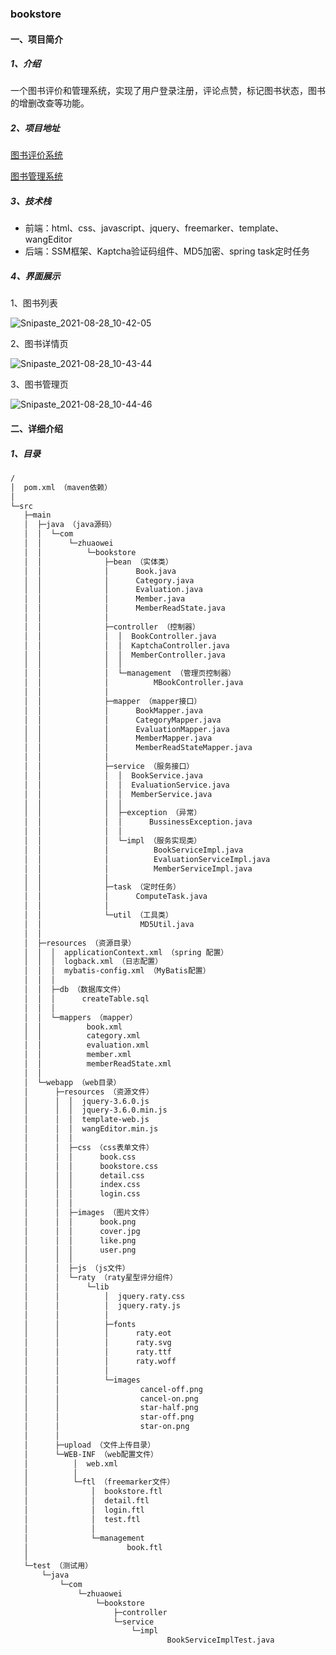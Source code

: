 ### bookstore

#### 一、项目简介

##### 1、介绍

一个图书评价和管理系统，实现了用户登录注册，评论点赞，标记图书状态，图书的增删改查等功能。

##### 2、项目地址

[图书评价系统](http://47.98.214.74:8080/)

[图书管理系统](http://47.98.214.74:8080/management/book/index.html)

##### 3、技术栈

-   前端：html、css、javascript、jquery、freemarker、template、wangEditor
-   后端：SSM框架、Kaptcha验证码组件、MD5加密、spring task定时任务

##### 4、界面展示

1、图书列表

![Snipaste_2021-08-28_10-42-05](https://user-images.githubusercontent.com/59002435/131204726-9331990c-fdcd-41a1-a577-a29287e905c7.png)

2、图书详情页

![Snipaste_2021-08-28_10-43-44](https://user-images.githubusercontent.com/59002435/131204741-f5c123f1-5fab-4d9b-b408-ce9e1c724861.png)

3、图书管理页

![Snipaste_2021-08-28_10-44-46](https://user-images.githubusercontent.com/59002435/131204745-2496fbd1-3b76-4e35-b8fd-1f3258b2e726.png)

#### 二、详细介绍

##### 1、目录

```tex
/
│  pom.xml （maven依赖）
│
└─src
   ├─main
   │  ├─java （java源码）
   │  │  └─com
   │  │      └─zhuaowei
   │  │          └─bookstore
   │  │              ├─bean （实体类）
   │  │              │      Book.java
   │  │              │      Category.java
   │  │              │      Evaluation.java
   │  │              │      Member.java
   │  │              │      MemberReadState.java
   │  │              │
   │  │              ├─controller （控制器）
   │  │              │  │  BookController.java
   │  │              │  │  KaptchaController.java
   │  │              │  │  MemberController.java
   │  │              │  │
   │  │              │  └─management （管理页控制器）
   │  │              │          MBookController.java
   │  │              │
   │  │              ├─mapper （mapper接口）
   │  │              │      BookMapper.java
   │  │              │      CategoryMapper.java
   │  │              │      EvaluationMapper.java
   │  │              │      MemberMapper.java
   │  │              │      MemberReadStateMapper.java
   │  │              │
   │  │              ├─service （服务接口）
   │  │              │  │  BookService.java
   │  │              │  │  EvaluationService.java
   │  │              │  │  MemberService.java
   │  │              │  │
   │  │              │  ├─exception （异常）
   │  │              │  │      BussinessException.java
   │  │              │  │
   │  │              │  └─impl （服务实现类）
   │  │              │          BookServiceImpl.java
   │  │              │          EvaluationServiceImpl.java
   │  │              │          MemberServiceImpl.java
   │  │              │
   │  │              ├─task （定时任务）
   │  │              │      ComputeTask.java
   │  │              │
   │  │              └─util （工具类）
   │  │                      MD5Util.java
   │  │
   │  ├─resources （资源目录）
   │  │  │  applicationContext.xml （spring 配置）
   │  │  │  logback.xml （日志配置）
   │  │  │  mybatis-config.xml （MyBatis配置）
   │  │  │
   │  │  ├─db （数据库文件）
   │  │  │      createTable.sql
   │  │  │
   │  │  └─mappers （mapper）
   │  │          book.xml
   │  │          category.xml
   │  │          evaluation.xml
   │  │          member.xml
   │  │          memberReadState.xml
   │  │
   │  └─webapp （web目录）
   │      ├─resources （资源文件）
   │      │  │  jquery-3.6.0.js
   │      │  │  jquery-3.6.0.min.js
   │      │  │  template-web.js
   │      │  │  wangEditor.min.js
   │      │  │
   │      │  ├─css （css表单文件）
   │      │  │      book.css
   │      │  │      bookstore.css
   │      │  │      detail.css
   │      │  │      index.css
   │      │  │      login.css
   │      │  │
   │      │  ├─images （图片文件）
   │      │  │      book.png
   │      │  │      cover.jpg
   │      │  │      like.png
   │      │  │      user.png
   │      │  │
   │      │  ├─js （js文件）
   │      │  └─raty （raty星型评分组件）
   │      │      └─lib
   │      │          │  jquery.raty.css
   │      │          │  jquery.raty.js
   │      │          │
   │      │          ├─fonts
   │      │          │      raty.eot
   │      │          │      raty.svg
   │      │          │      raty.ttf
   │      │          │      raty.woff
   │      │          │
   │      │          └─images
   │      │                  cancel-off.png
   │      │                  cancel-on.png
   │      │                  star-half.png
   │      │                  star-off.png
   │      │                  star-on.png
   │      │
   │      ├─upload （文件上传目录）
   │      └─WEB-INF （web配置文件）
   │          │  web.xml
   │          │
   │          └─ftl （freemarker文件）
   │              │  bookstore.ftl
   │              │  detail.ftl
   │              │  login.ftl
   │              │  test.ftl
   │              │
   │              └─management
   │                      book.ftl
   │
   └─test （测试用）
       └─java
           └─com
               └─zhuaowei
                   └─bookstore
                       ├─controller
                       └─service
                           └─impl
                                   BookServiceImplTest.java
 
```

